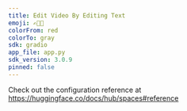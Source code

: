 ```yaml
---
title: Edit Video By Editing Text
emoji: ✍️🎥📄
colorFrom: red
colorTo: gray
sdk: gradio
app_file: app.py
sdk_version: 3.0.9
pinned: false
---
```


Check out the configuration reference at https://huggingface.co/docs/hub/spaces#reference
